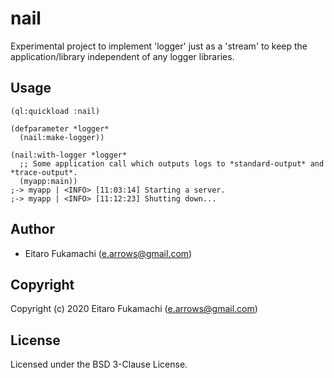 # nail

Experimental project to implement 'logger' just as a 'stream' to keep the application/library independent of any logger libraries.

## Usage

```common-lisp
(ql:quickload :nail)

(defparameter *logger*
  (nail:make-logger))

(nail:with-logger *logger*
  ;; Some application call which outputs logs to *standard-output* and *trace-output*.
  (myapp:main))
;-> myapp | <INFO> [11:03:14] Starting a server.
;-> myapp | <INFO> [11:12:23] Shutting down...
```

## Author

* Eitaro Fukamachi (e.arrows@gmail.com)

## Copyright

Copyright (c) 2020 Eitaro Fukamachi (e.arrows@gmail.com)

## License

Licensed under the BSD 3-Clause License.
